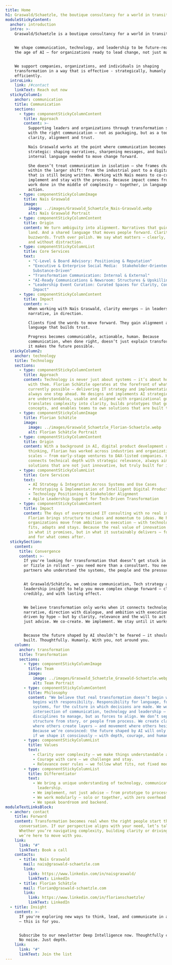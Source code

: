 ```yaml
---
title: Home
h1: Graswald/Schaetzle, the boutique consultancy for a world in transition
moduleStickyContent:
  anchor: introduction
  intro: >-
    Graswald/Schaetzle is a boutique consultancy for a world in transition.


    We shape communication, technology, and leadership to be future-ready for
    the age of AI – for organizations ready to lead change, not just manage it.


    We support companies, organizations, and individuals in shaping
    transformation in a way that is effective - strategically, humanly and
    efficiently.
  introLink:
    link: /#contact
    linkText: Reach out now
  stickyColumn1:
    anchor: communication
    title: Communication
    sections:
      - type: componentStickyColumnContent
        title: Approach
        content: >-
          Supporting leaders and organizations through transformation starts
          with the right communication – not as packaging, but as a tool for
          clarity, alignment and trust.  

          Naïs Graswald works at the point where communication becomes
          strategic: shaping narratives, sharpening messages, and building the
          internal language needed to move change forward.  

          She doesn’t treat communication in isolation – she frames challenges
          within the larger shift: from the industrial past to a digital future
          that is still being written. Working with Naïs means to co-create,
          implement and stay with the process. Because impact comes from the
          work done in the middle of complexity – together, in language, and in
          action.
      - type: componentStickyColumnImage
        title: Naïs Graswald
        image:
          image: ../images/Graswald_Schaetzle_Nais-Graswald.webp
          alt: Naïs Graswald Portrait
      - type: componentStickyColumnContent
        title: Origin
        content: We turn ambiguity into alignment. Narratives that guide. Messages that
          land. And a shared language that moves people forward. Clarity over
          buzzwords. Truth over polish. We say what matters – clearly, directly
          and without distraction.
      - type: componentStickyColumnList
        title: Core Services
        text:
          - "C-Level & Board Advisory: Positioning & Reputation"
          - "Executive & Enterprise Social Media:  Stakeholder-Oriented &
            Substance-Driven"
          - "Transformation Communication: Internal & External"
          - "AI-Ready Communications & Newsroom: Structures & Upskilling"
          - "Leadership Event Curation: Curated Spaces for Clarity, Connection &
            Impact"
      - type: componentStickyColumnContent
        title: Impact
        content: >-
          When working with Naïs Graswald, clarity emerges – in leadership, in
          narrative, in direction.  

          Clients find the words to move forward. They gain alignment and
          language that builds trust.  

          Progress becomes communicable, actionable, human. Because
          communication, when done right, doesn’t just explain transformation –
          it makes the future possible.
  stickyColumn2:
    anchor: technology
    title: Technology
    sections:
      - type: componentStickyColumnContent
        title: Approach
        content: Technology is never just about systems – it’s about how people engage
          with them. Florian Schätzle operates at the forefront of what’s
          currently possible – delivering IT strategy and implementation that’s
          always one step ahead. He designs and implements AI strategies that
          are understandable, usable and aligned with organizational goals. He
          translates complexity into clarity, builds prototypes that go beyond
          concepts, and enables teams to own solutions that are built to last.
      - type: componentStickyColumnImage
        title: Florian Schätzle
        image:
          image: ../images/Graswald_Schaetzle_Florian-Schaetzle.webp
          alt: Florian Schätzle Portrait
      - type: componentStickyColumnContent
        title: Origin
        content: With a background in AI, digital product development and systems
          thinking, Florian has worked across industries and organizational
          scales – from early-stage ventures to DAX-listed companies. His work
          connects technical depth with strategic relevance, always aiming for
          solutions that are not just innovative, but truly built for impact.
      - type: componentStickyColumnList
        title: Core Services
        text:
          - AI Strategy & Integration Across Systems and Use Cases
          - Prototyping & Implementation of Intelligent Digital Products
          - Technology Positioning & Stakeholder Alignment
          - Agile Leadership Support for Tech-Driven Transformation
      - type: componentStickyColumnContent
        title: Impact
        content: The days of overpromised IT consulting with no real impact are over.
          Florian brings structure to chaos and momentum to ideas. He helps
          organizations move from ambition to execution – with technology that
          fits, adapts and stays. Because the real value of innovation lies not
          in what it promises, but in what it sustainably delivers – for today,
          and for what comes after.
  stickySection:
    content:
      title: Convergence
      content: >-
        If you're looking for transformation that doesn’t get stuck in concepts
        or fizzle in rollout – you need more than a consultant. You need
        partners who understand the systems, the people and the pressure.


        At Graswald/Schätzle, we combine communication, Tech strategy and
        leadership insight to help you move complex change forward – clearly,
        credibly, and with lasting effect.


        We believe transformation only works when it connects technology with
        narrative, direction with dialogue, and ambition with execution. Not
        driven by hype – but by clarity, relevance and the will to act. We don’t
        just advise. We co-create. We implement. We stay until it works.


        Because the future shaped by AI shouldn’t be feared – it should be
        built. Thoughtfully. Humanly. With you, not around you.
    column:
      anchor: transformation
      title: Transformation
      sections:
        - type: componentStickyColumnImage
          title: Team
          image:
            image: ../images/Graswald_Schaetzle_Graswald-Schaetzle.webp
            alt: Team Portrait
        - type: componentStickyColumnContent
          title: Philosophy
          content: "We believe that real transformation doesn’t begin with a roadmap – it
            begins with responsibility. Responsibility for language, for
            systems, for the culture in which decisions are made. We work at the
            intersection of communication, technology and leadership – not as
            disciplines to manage, but as forces to align. We don’t separate
            structure from story, or people from process. We create clarity
            where others create layers – and movement where others hesitate.
            Because we’re convinced: the future shaped by AI will only serve us
            if we shape it consciously – with depth, courage, and human intent."
        - type: componentStickyColumnList
          title: Values
          text:
            - Clarity over complexity – we make things understandable and useful.
            - Courage with care – we challenge and stay.
            - Relevance over rules – we follow what fits, not fixed models.
        - type: componentStickyColumnList
          title: Differentiator
          text:
            - We bring a unique understanding of technology, communication and
              leadership.
            - We implement, not just advise – from prototype to process.
            - We work modularly – solo or together, with zero overhead.
            - We speak boardroom and backend.
moduleTextLinksBlock:
  - anchor: contact
    title: Forward
    content: Transformation becomes real when the right people start the right
      conversation. If our perspective aligns with your need, let’s talk.
      Whether you’re navigating complexity, building clarity or driving change –
      we’re here to move with you.
    link:
      link: "#"
      linkText: Book a call
    contacts:
      - title: Naïs Graswald
        mail: nais@graswald-schaetzle.com
        link:
          link: https://www.linkedin.com/in/naisgraswald/
          linkText: LinkedIn
      - title: Florian Schätzle
        mail: florian@graswald-schaetzle.com
        link:
          link: https://www.linkedin.com/in/florianschaetzle/
          linkText: LinkedIn
  - title: Insight
    content: >-
      If you're exploring new ways to think, lead, and communicate in an AI age
      – this is for you.


      Subscribe to our newsletter Deep Intelligence now. Thoughtfully curated.
      No noise. Just depth.
    link:
      link: "#"
      linkText: Join the list
---
```

